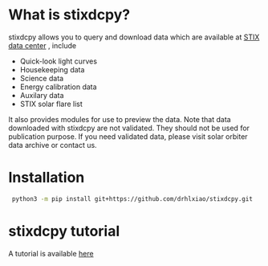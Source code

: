 # What is stixdcpy? 

stixdcpy allows you to query and download data which are available at [STIX data center](https://pub023.cs.technik.fhnw.ch/) , include

- Quick-look light curves
- Housekeeping data
- Science data
- Energy calibration data
- Auxilary data
- STIX solar flare list

It also provides modules for use to preview the data. 
Note that data downloaded with stixdcpy are not validated. They should not be used for publication purpose. 
If you need validated data, please visit solar orbiter data archive or contact us.

# Installation
```sh 
 python3 -m pip install git+https://github.com/drhlxiao/stixdcpy.git


```
# stixdcpy tutorial
A tutorial is available [here](https://github.com/drhlxiao/stixdcpy/blob/master/examples/tutorial.ipynb)
